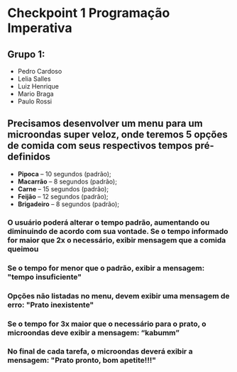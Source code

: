 # Checkpoint 1 Programação Imperativa

## Grupo 1:

- Pedro Cardoso
- Lelia Salles
- Luiz Henrique
- Mario Braga
- Paulo Rossi

## Precisamos desenvolver um menu para um microondas super veloz, onde teremos 5 opções de comida com seus respectivos tempos pré-definidos

- __Pipoca__ – 10 segundos (padrão);
- __Macarrão__ – 8 segundos (padrão);
- __Carne__ – 15 segundos (padrão);
- __Feijão__ – 12 segundos (padrão);
- __Brigadeiro__ – 8 segundos (padrão);

### O usuário poderá alterar o tempo padrão, aumentando ou diminuindo de acordo com sua vontade. Se o tempo informado for maior que 2x o necessário, exibir mensagem que a comida queimou

### Se o tempo for menor que o padrão, exibir a mensagem: "tempo insuficiente"

### Opções não listadas no menu, devem exibir uma mensagem de erro: "Prato inexistente"

### Se o tempo for 3x maior que o necessário para o prato, o microondas deve exibir a mensagem: “kabumm”

### No final de cada tarefa, o microondas deverá exibir a mensagem: "Prato pronto, bom apetite!!!"
